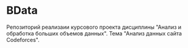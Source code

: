 # BData

Репозиторий реализаии курсового проекта дисциплины "Анализ и обработка больших объемов данных". Тема "Анализ данных сайта Codeforces".

